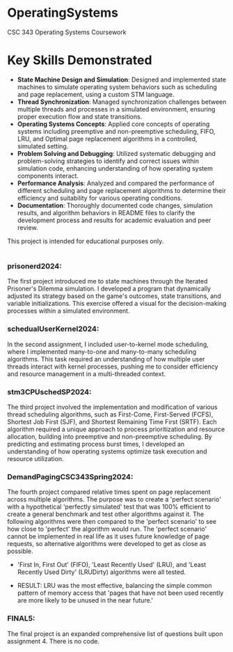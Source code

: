 # OperatingSystems
CSC 343 Operating Systems Coursework

#
# Key Skills Demonstrated

- **State Machine Design and Simulation**: Designed and implemented state machines to simulate operating system behaviors such as scheduling and page replacement, using a custom STM language.
- **Thread Synchronization**: Managed synchronization challenges between multiple threads and processes in a simulated environment, ensuring proper execution flow and state transitions.
- **Operating Systems Concepts**: Applied core concepts of operating systems including preemptive and non-preemptive scheduling, FIFO, LRU, and Optimal page replacement algorithms in a controlled, simulated setting.
- **Problem Solving and Debugging**: Utilized systematic debugging and problem-solving strategies to identify and correct issues within simulation code, enhancing understanding of how operating system components interact.
- **Performance Analysis**: Analyzed and compared the performance of different scheduling and page replacement algorithms to determine their efficiency and suitability for various operating conditions.
- **Documentation**: Thoroughly documented code changes, simulation results, and algorithm behaviors in README files to clarify the development process and results for academic evaluation and peer review.

This project is intended for educational purposes only.
#
#


### prisonerd2024:
The first project introduced me to state machines through the Iterated Prisoner's Dilemma simulation. I developed a program that dynamically adjusted its strategy based on the game's outcomes, state transitions, and variable initializations. This exercise offered a visual for the decision-making processes within a simulated environment.

### schedualUserKernel2024:
In the second assignment, I included user-to-kernel mode scheduling, where I implemented many-to-one and many-to-many scheduling algorithms. This task required an understanding of how multiple user threads interact with kernel processes, pushing me to consider efficiency and resource management in a multi-threaded context.

### stm3CPUschedSP2024:
The third project involved the implementation and modification of various thread scheduling algorithms, such as First-Come, First-Served (FCFS), Shortest Job First (SJF), and Shortest Remaining Time First (SRTF). Each algorithm required a unique approach to process prioritization and resource allocation, building into preemptive and non-preemptive scheduling. By predicting and estimating process burst times, I developed an understanding of how operating systems optimize task execution and resource utilization.

### DemandPagingCSC343Spring2024:
The fourth project compared relative times spent on page replacement across multiple algorithms. The purpose was to create a 'perfect scenario' with a hypothetical 'perfectly simulated' test that was 100% efficient to create a general benchmark and test other algorithms against it. The following algorithms were then compared to the 'perfect scenario' to see how close to 'perfect' the algorithm would run. The 'perfect scenario' cannot be implemented in real life as it uses future knowledge of page requests, so alternative algorithms were developed to get as close as possible.

- 'First In, First Out' (FIFO), 'Least Recently Used' (LRU), and 'Least Recently Used Dirty' (LRUDirty) algorithms were all tested.

- RESULT: LRU was the most effective, balancing the simple common pattern of memory access that 'pages that have not been used recently are more likely to be unused in the near future.'

### FINAL5:
The final project is an expanded comprehensive list of questions built upon assignment 4. There is no code.
